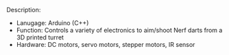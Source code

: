 Description:
  - Lanugage: Arduino (C++)
  - Function: Controls a variety of electronics to aim/shoot Nerf darts from a 3D printed turret
  - Hardware: DC motors, servo motors, stepper motors, IR sensor
